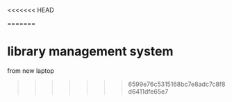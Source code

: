 <<<<<<< HEAD

=======
# library management system
from new laptop
>>>>>>> 6599e76c5315168bc7e8adc7c8f8d6411dfe65e7
